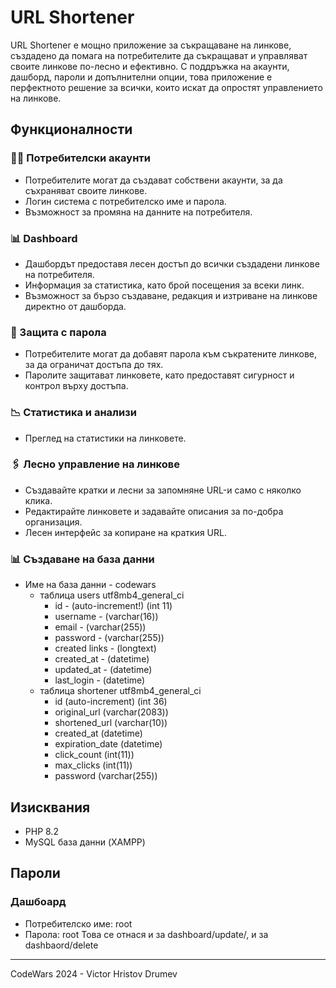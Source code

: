 # URL Shortener

URL Shortener е мощно приложение за съкращаване на линкове, създадено да помага на потребителите да съкращават и управляват
своите линкове по-лесно и ефективно. С поддръжка на акаунти, дашборд, пароли и допълнителни опции, това приложение е перфектното
решение за всички, които искат да опростят управлението на линкове.

## Функционалности

### 🧑‍💻 Потребителски акаунти
- Потребителите могат да създават собствени акаунти, за да съхраняват своите линкове.
- Логин система с потребителско име и парола.
- Възможност за промяна на данните на потребителя.

### 📊 Dashboard
- Дашбордът предоставя лесен достъп до всички създадени линкове на потребителя.
- Информация за статистика, като брой посещения за всеки линк.
- Възможност за бързо създаване, редакция и изтриване на линкове директно от дашборда.

### 🔐 Защита с парола
- Потребителите могат да добавят парола към съкратените линкове, за да ограничат достъпа до тях.
- Паролите защитават линковете, като предоставят сигурност и контрол върху достъпа.

### 📉 Статистика и анализи
- Преглед на статистики на линковете.

### 🖇 Лесно управление на линкове
- Създавайте кратки и лесни за запомняне URL-и само с няколко клика.
- Редактирайте линковете и задавайте описания за по-добра организация.
- Лесен интерфейс за копиране на краткия URL.

### 📊 Създаване на база данни

- Име на база данни - codewars
    - таблица users utf8mb4_general_ci
        - id - (auto-increment!) (int 11)
        - username - (varchar(16))
        - email - (varchar(255))
        - password - (varchar(255))
        - created links - (longtext)
        - created_at - (datetime)
        - updated_at - (datetime)
        - last_login - (datetime)
    - таблица shortener utf8mb4_general_ci
        - id (auto-increment) (int 36)
        - original_url (varchar(2083))
        - shortened_url (varchar(10))
        - created_at (datetime)
        - expiration_date (datetime)
        - click_count (int(11))
        - max_clicks (int(11))
        - password (varchar(255))

## Изисквания

- PHP 8.2
- MySQL база данни (XAMPP)

## Пароли

### Дашбоард
- Потребителско име: root
- Парола: root
Това се отнася и за dashboard/update/, и за dashbaord/delete

---
CodeWars 2024 - Victor Hristov Drumev
